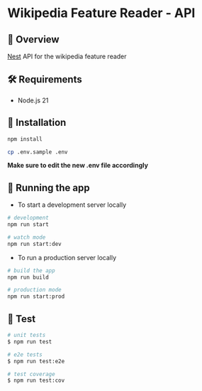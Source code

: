 # Wikipedia Feature Reader - API

## 📘 Overview

[Nest](https://github.com/nestjs/nest) API for the wikipedia feature reader

## 🛠️ Requirements

- Node.js 21

## 🔨 Installation

```bash
npm install
```

```bash
cp .env.sample .env
```

**Make sure to edit the new .env file accordingly**

## 🚀 Running the app

- To start a development server locally

```bash
# development
npm run start

# watch mode
npm run start:dev
```

- To run a production server locally

```bash
# build the app
npm run build

# production mode
npm run start:prod
```

## 🧪 Test

```bash
# unit tests
$ npm run test

# e2e tests
$ npm run test:e2e

# test coverage
$ npm run test:cov
```
